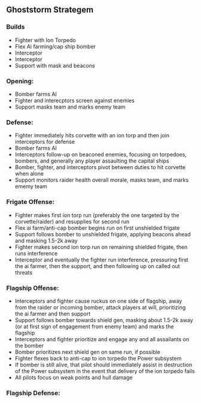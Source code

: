 ## Ghoststorm Strategem

### Builds
* Fighter with Ion Torpedo
* Flex Ai farming/cap ship bomber
* Interceptor
* Interceptor
* Support with mask and beacons

### Opening: 
* Bomber farms AI
* Fighter and interecptors screen against enemies
* Support masks team and marks enemy team
### Defense: 
* Fighter immediately hits corvette with an ion torp and then join interceptors for defense
* Bomber farms AI
* Interceptors follow-up on beaconed enemies, focusing on torpedoes, bombers, and generally any player assaulting the capital ships
* Bomber, fighter, and interceptors pivot between duties to hit corvette when alone
* Support monitors raider health overall morale, masks team, and marks ememy team
### Frigate Offense: 
* Fighter makes first ion torp run (preferably the one targeted by the corvette/raider) and resupplies for second run
* Flex ai farm/anti-cap bomber begins run on first unshielded frigate
* Support follows bomber to unshielded frigate, applying beacons ahead and masking 1.5-2k away
* Fighter makes second ion torp run on remaining shielded frigate, then runs interference
* Interceptor and eventually the fighter run interference, pressuring first the ai farmer, then the support, and then following up on called out threats
### Flagship Offense:
* Interceptors and fighter cause ruckus on one side of flagship, away from the raider or incoming bomber, attack players at will, prioritizing the ai farmer and then support
* Support follows bomber towards shield gen, masking about 1.5-2k away (or at first sign of engagement from enemy team) and marks the flagship
* Interceptors and fighter prioritize and engage any and all assailants on the bomber
* Bomber prioritizes next shield gen on same run, if possible
* Fighter flexes back to anti-cap to ion torpedo the Power subsystem
* If bomber is still alive, that pilot should immediately assist in destruction of the Power subsystem in the event that delivery of the ion torpedo fails
* All pilots focus on weak points and hull damage
### Flagship Defense:

